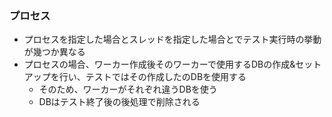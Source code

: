### プロセス

* プロセスを指定した場合とスレッドを指定した場合とでテスト実行時の挙動が幾つか異なる
* プロセスの場合、ワーカー作成後そのワーカーで使用するDBの作成&セットアップを行い、テストではその作成したのDBを使用する
  * そのため、ワーカーがそれぞれ違うDBを使う
  * DBはテスト終了後の後処理で削除される
